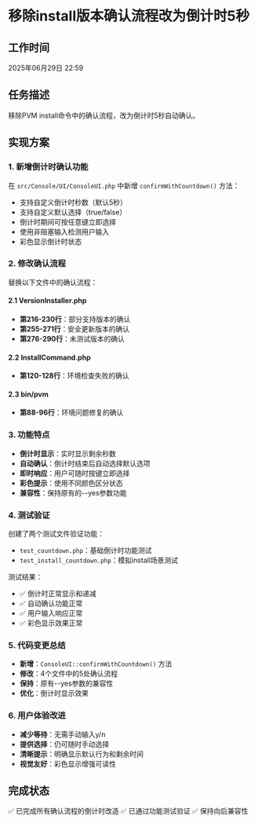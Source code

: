 # 移除install版本确认流程改为倒计时5秒

## 工作时间
2025年06月29日 22:59

## 任务描述
移除PVM install命令中的确认流程，改为倒计时5秒自动确认。

## 实现方案

### 1. 新增倒计时确认功能
在 `src/Console/UI/ConsoleUI.php` 中新增 `confirmWithCountdown()` 方法：
- 支持自定义倒计时秒数（默认5秒）
- 支持自定义默认选择（true/false）
- 倒计时期间可按任意键立即选择
- 使用非阻塞输入检测用户输入
- 彩色显示倒计时状态

### 2. 修改确认流程
替换以下文件中的确认流程：

#### 2.1 VersionInstaller.php
- **第216-230行**：部分支持版本的确认
- **第255-271行**：安全更新版本的确认  
- **第276-290行**：未测试版本的确认

#### 2.2 InstallCommand.php
- **第120-128行**：环境检查失败的确认

#### 2.3 bin/pvm
- **第88-96行**：环境问题修复的确认

### 3. 功能特点
- **倒计时显示**：实时显示剩余秒数
- **自动确认**：倒计时结束后自动选择默认选项
- **即时响应**：用户可随时按键立即选择
- **彩色提示**：使用不同颜色区分状态
- **兼容性**：保持原有的--yes参数功能

### 4. 测试验证
创建了两个测试文件验证功能：
- `test_countdown.php`：基础倒计时功能测试
- `test_install_countdown.php`：模拟install场景测试

测试结果：
- ✅ 倒计时正常显示和递减
- ✅ 自动确认功能正常
- ✅ 用户输入响应正常
- ✅ 彩色显示效果正常

### 5. 代码变更总结
- **新增**：`ConsoleUI::confirmWithCountdown()` 方法
- **修改**：4个文件中的5处确认流程
- **保持**：原有--yes参数的兼容性
- **优化**：倒计时显示效果

### 6. 用户体验改进
- **减少等待**：无需手动输入y/n
- **提供选择**：仍可随时手动选择
- **清晰提示**：明确显示默认行为和剩余时间
- **视觉友好**：彩色显示增强可读性

## 完成状态
✅ 已完成所有确认流程的倒计时改造
✅ 已通过功能测试验证
✅ 保持向后兼容性
